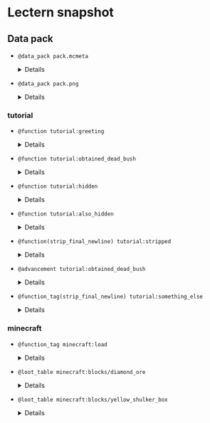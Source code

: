 # Lectern snapshot

## Data pack

- `@data_pack pack.mcmeta`

  <details>

  ```json
  {
    "pack": {
      "pack_format": 6,
      "description": ""
    }
  }
  ```

  </details>

- `@data_pack pack.png`

  <details>

  ![data_pack.png](pack.png)

  </details>

### tutorial

- `@function tutorial:greeting`

  <details>

  ```mcfunction
  say Hello, world!
  say This is added afterwards.
  ```

  </details>

- `@function tutorial:obtained_dead_bush`

  <details>

  ```mcfunction
  say You obtained a dead bush!
  ```

  </details>

- `@function tutorial:hidden`

  <details>

  ```mcfunction
  say This will not appear in the rendered markdown.
  ```

  </details>

- `@function tutorial:also_hidden`

  <details>

  ```mcfunction
  say This is also hidden.
  ```

  </details>

- `@function(strip_final_newline) tutorial:stripped`

  <details>

  ```mcfunction
  say This function doesn't have a final newline.
  ```

  </details>

- `@advancement tutorial:obtained_dead_bush`

  <details>

  ```json
  {
    "criteria": {
      "dead_bush": {
        "trigger": "minecraft:inventory_changed",
        "conditions": {
          "items": [
            {
              "item": "minecraft:dead_bush"
            }
          ]
        }
      }
    },
    "requirements": [
      [
        "dead_bush"
      ]
    ],
    "rewards": {
      "function": "tutorial:obtained_dead_bush"
    }
  }
  ```

  </details>

- `@function_tag(strip_final_newline) tutorial:something_else`

  <details>

  ```json
  {
    "values": ["tutorial:stripped"]
  }
  ```

  </details>

### minecraft

- `@function_tag minecraft:load`

  <details>

  ```json
  {
    "values": [
      "tutorial:greeting",
      "#tutorial:something_else"
    ]
  }
  ```

  </details>

- `@loot_table minecraft:blocks/diamond_ore`

  <details>

  ```json
  {
    "pools": [
      {
        "rolls": 1,
        "entries": [
          {
            "type": "minecraft:item",
            "name": "minecraft:dead_bush"
          }
        ]
      }
    ]
  }
  ```

  </details>

- `@loot_table minecraft:blocks/yellow_shulker_box`

  <details>

  ```json
  {
    "type": "minecraft:block",
    "pools": [
      {
        "rolls": 1,
        "entries": [
          {
            "type": "minecraft:alternatives",
            "children": [
              {
                "type": "minecraft:dynamic",
                "name": "minecraft:contents",
                "conditions": [
                  {
                    "condition": "minecraft:match_tool",
                    "predicate": {
                      "item": "minecraft:air",
                      "nbt": "{drop_contents:1b}"
                    }
                  }
                ]
              },
              {
                "type": "minecraft:item",
                "name": "minecraft:yellow_shulker_box",
                "functions": [
                  {
                    "function": "minecraft:copy_name",
                    "source": "block_entity"
                  },
                  {
                    "function": "minecraft:copy_nbt",
                    "source": "block_entity",
                    "ops": [
                      {
                        "source": "Lock",
                        "target": "BlockEntityTag.Lock",
                        "op": "replace"
                      },
                      {
                        "source": "LootTable",
                        "target": "BlockEntityTag.LootTable",
                        "op": "replace"
                      },
                      {
                        "source": "LootTableSeed",
                        "target": "BlockEntityTag.LootTableSeed",
                        "op": "replace"
                      }
                    ]
                  },
                  {
                    "function": "minecraft:set_contents",
                    "entries": [
                      {
                        "type": "minecraft:dynamic",
                        "name": "minecraft:contents"
                      }
                    ]
                  }
                ]
              }
            ]
          }
        ]
      }
    ]
  }
  ```

  </details>
